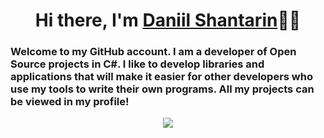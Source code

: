 <h1 align="center">Hi there, I'm <a href="https://github.com/D3l0ry">Daniil Shantarin</a>👋🏻</h1>
<h3>Welcome to my GitHub account. I am a developer of Open Source projects in C#. I like to develop libraries and applications that will make it easier for other developers who use my tools to write their own programs. All my projects can be viewed in my profile!</h3>

<p align="center"> 
  <img src="https://github-readme-stats.vercel.app/api?username=D3l0ry&include_all_commits=true&count_private=true&show_icons=true&hide=contribs&theme=merko">
</p>
